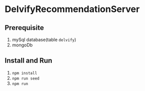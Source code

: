# DelvifyRecommendationServer

## Prerequisite
1. mySql database(table `delvify`)
2. mongoDb

## Install and Run
1. `npm install`
2. `npm run seed`
3. `npm run`
